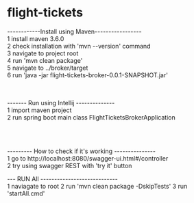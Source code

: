 # flight-tickets

------------Install using Maven----------------- </br>
1 install maven 3.6.0  </br>
2 check installation with 'mvn --version' command  </br>
3 navigate to project root  </br>
4 run 'mvn clean package'  </br>
5 navigate to ../broker/target  </br>
6 run 'java -jar flight-tickets-broker-0.0.1-SNAPSHOT.jar'  </br>
 </br> </br>


------- Run using Intellij --------------  </br>
1 import maven project  </br>
2 run spring boot main class FlightTicketsBrokerApplication  </br>

 </br> </br>

--------- How to check if it's working ---------------  </br>
1 go to http://localhost:8080/swagger-ui.html#/controller  </br>
2 try using swagger REST with 'try it' button </br>


--- RUN All ---------------------------- <br/>
1 naviagate to root
2 run 'mvn clean package -DskipTests'
3 run 'startAll.cmd'